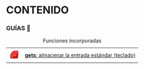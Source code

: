 
# CONTENIDO



<h3>GUÍAS 📑</h3>


<table>
	<caption>Funciones incorporadas</caption>
	<tr>
		<th><img height="30" src="../assets/png/ruby.png" /></th>
		<td>
			<a href="./funciones-incorporadas/gets"><b>gets</b>: almacenar la entrada estándar (teclado)
			</a>
		</td>
	</tr>
</table>



